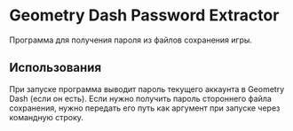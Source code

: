 # Geometry Dash Password Extractor
Программа для получения пароля из файлов сохранения игры.

## Использования
При запуске программа выводит пароль текущего аккаунта в Geometry Dash (если он есть). Если нужно получить пароль стороннего файла сохранения, нужно передать его путь как аргумент при запуске через командную строку.
